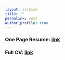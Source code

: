 ```yaml
---
layout: archive
title: ""
permalink: /cv/
author_profile: true
---
```

### One Page Resume: <a href="http://andrewdmullen.github.io/files/Mullen_Resume_2024-12.pdf">link</a>

### Full CV: <a href="http://andrewdmullen.github.io/files/Mullen_CV_2024-12.pdf">link</a>
<br>

<!---
## Resume, one page 
<p>
One Page Resume: 
<a href="http://andrewdmullen.github.io/files/Mullen_ResumeOnePage_March2023.pdf">Download </a>
<br>
</p>

<iframe src="https://docs.google.com/gview?url=http://andrewdmullen.github.io/files/Mullen_ResumeOnePage_March2023.pdf&embedded=true" style="width:1000px; height:400px;" frameborder="0"></iframe>

## Curriculum Vitae, detailed
<p>
Full CV: 
<a href="http://andrewdmullen.github.io/files/Mullen_CV_March2023.pdf">Download </a>
<br>
</p>

<iframe src="https://docs.google.com/gview?url=http://andrewdmullen.github.io/files/Mullen_CV_March2023.pdf&embedded=true" style="width:1000px; height:400px;" frameborder="0"></iframe>

## SUMMARY
* Engineer with over 10 years of experience on NASA and NSF projects developing technology for exploration.
* Designed and built scientific tools integrating optics, computing, electrical engineering, and mechanical design.
* Member of interdisciplinary teams operating these instruments in extreme polar and marine environments.

## EDUCATION
* Ph.D. in Electrical Engineering, UC San Diego (2018)
* M.S. in Oceanography, UC San Diego (2015)
* B.S. in Civil Engineering, University of Notre Dame, *Magna Cum Laude* (2011)

## PROFESSIONAL EXPERIENCE
* Senior Research Engineer, Cornell University (2022-Present) <br>
* Postdoctoral Fellow, Georgia Institute of Technology (2018-2022) <br>
* Visiting Researcher, University of Otago, New Zealand (Fall 2021)<br>
* Visiting Postdoctoral Researcher, NASA Jet Propulsion Lab (Summer 2019)

## AWARDS & HONORS
* 2021	Antarctic Service Medal <br>
* 2018	NASA Postdoctoral Program (NPP) Fellowship <br>
* 2017	Microscopy Today Innovation Award <br>
* 2014	Link Ocean Engineering Ph.D. Fellowship <br>
* 2013	BSF Rahamimoff Travel Grant <br>
* 2013 SIO Student Excellence Travel Award <br>
* 2012	NSF Graduate Research Fellowship Program (GRFP) <br>
* 2011	University of California Regents Fellowship <br>
* 2009	NOAA Hollings Scholarship <br>

## ENGINEERING & RESEARCH SKILLS
### Technical Skills
* **Computing**: data analysis, image processing, computer vision [*Python*, *Matlab*]
* **Electrical**: PCB design, implementation of embedded computers and micro-controllers [*Eagle*, *Python*]
* **Mechanical**: mechanical design, pressure housing design, 3D printing [*Solid Works*]
* **Optical**: imaging systems, microscopy, holography, computational imaging 
* **Fluidic**: particle tracking velocimetry observations, fluid dynamics, water sampling systems

### Engineering Design & Management
* **Management**: coordinated stakeholders, defined engineering requirements, managed timelines and budgets <br>
* **Requirements**: designed systems for operation underwater, at low temperatures, in compact form factors <br>
* **Communication**: wrote technology grant proposals, communicated results through technical papers and talks <br>
* **Instrument Development**: performed design, procurement, fabrication, debugging, validation, and deployment <br>
* **Systems Engineering**: integrated optical, electrical, mechanical, and software subsystems <br>


### Field Operations & Logistics
* **Planning**: collaboratively developed field objectives, mission plans, team roles, and operating procedures 
* **Logistics**: coordinated international shipping, identified and acquired field operational equipment
* **Teamwork**: performed tightly coordinated team operations in dynamic environments, experienced in both support and leadership roles, member of diverse international field teams of varying size (2-20+ members)
* **Settings**: conducted research in polar, marine, and wetland environments; including isolated settings
* **Platforms**: deployed instrumentation using ROVs, research vessels, SCUBA, and snow mobile

## MENTORING & SERVICE
### Teaching Assistant
* SIO 130 Scientific Diving - classroom work & ocean SCUBA sessions
* SIO 60 Experiences in Ocean and Atmospheric Sciences - classroom, lab, and field sessions including boat work

### Advising & Mentoring
* Scripps Peer-Mentorship Program - founding team and leadership committee member, mentor for PhD students Ludovic Tenorio and Madeleine Harvey
* Univ. of San Diego Senior Engineering Capstone Project , “A low-cost, submersible, digital holographic microscope for in situ microbial imaging”, (2021)
* Carl Snyder (Portland St. PhD student), JPL summer intern, Holographic Microscopy, (2019)
* Adela DePavia (Yale undergraduate student), SIO Summer Intern, Fish Scale Microfluidics, (2017)
* Peer Mentor: Madeline Harvey & Ludovic Tenorio, 2014-2016

### Service
* Proposal reviewer: NASA PICASSO, NASA FINNEST
* Community Workshops: Future of the Search for Life (FoSL) Science and Engineering Workshop (2021)


## Projects

Engineer and/or operational member on the following project grants:

* 2019-2023 - “Oceans Across Space & Time (OAST)”, NASA Astrobiology Program, Award 80NSSC18K1301, PI: BE Schmidt
* 2021-2022 - “Unravelling the Role of Subglacial Channels in Ice Stream Evolution”, NSF Office of Polar Programs grant, Award #2152742, PI: BE Schmidt
* 2021 - “Supercooling measurements under ice shelves”, New Zealand Marsden Fund grant, Award MFP-UOO1825 PI: I Smith, Co-I: BE Schmidt
* 2019-2021 - “Vertical Entry Robot for Navigating Europa (VERNE)”, NASA Scientific Exploration Subsurface Access Mechanism for Europa (SESAME) grant, Award 80NSSC19K0615, PI: BE Schmidt
* 2021 - “Pingo SubTerranean Aquifer Reconnaissance and Reconstruction (Pingo STARR)”, NASA Planetary Science and Technology from Analog Research (PSTAR) grant, PI: BE Schmidt
* 2019-2020 - “Melting at Thwaites Grounding Zone and its Control on Sea Level (THWAITES-MELT)”, NSF-NERC Office of Polar Programs grant, Award #1739003, (International Thwaites Glacier Collaboration [ITGC]), PI: D Holland, Co-I: BE Schmidt 
* 2018-2020 - “Ross Ice Shelf and Europa Underwater Probe (RISEUP)”, NASA Planetary Science and Technology from Analog Research (PSTAR) grant, Award NNX16AL07G, PI: BE Schmidt
* 2018-2020 - “Digital Holographic Microscopy on the Icefin Underwater Antarctic Vehicle: Technology & Science Development for Icy Worlds”, NASA Postdoctoral Program fellowship, Lead: AD Mullen, Advisor: BE Schmidt
* 2014 - “A Novel In Situ Microscope for Studying Benthic Organisms”, Link Ocean Engineering & Instrumentation PhD Fellowship Program, Lead: AD Mullen, Advisor: JS Jaffe
* 2012-2016 - NSF Graduate Research Fellowship Program (GRFP) grant, Award DGE-1144086, Lead: AD Mullen, Advisor: JS Jaffe
--->

<!---
<embed src="https://drive.google.com/viewerng/viewer?embedded=true&amp;url=http://andrewdmullen.github.io/files/CV_Mullen_March2023.pdf" height="350" type="application/pdf" target="_blank" />

Summary
* Engineer and scientist with over 10 years of experience on NASA and NSF technology development projects.
* Designed and built scientific tools integrating optics, computing, electrical engineering, and mechanical design.
* Experienced as a member and leader of cross-functional teams developing tools from concept to field deployable systems; then operating these instruments in harsh polar and marine field settings.


COURSE WORK, Selected

(UCSD: Univ. of California San Diego, UND: Univ. of Notre Dame, UWA: Univ. of Western Australia)

Mathematics
Intro to Applied Mathematics II (Complex Analysis), UCSD 2013 
Intro to Applied Mathematics I (Partial Differential Equations), UCSD 2012 
Differential Equations, UND 2009
Probability and Statistics, UND 2009
Linear Algebra, UND 2008
Vector Calculus, UND 2008

Data Analysis & Computation
Digital Signal Processing, UCSD 2015
Intro to Computer Vision, UCSD 2012
Computational Methods, UWA 2009

Physics
Fundamentals of Wave Physics I (Ocean Surface Waves and Acoustic Waves), UCSD 2012 
Fundamentals of Wave Physics II (Optics and Seismic Waves), UCSD 2012
Physics II (Electromagnetism), UND 2008
Physics I (Newtonian), UND 2008

Optics & Image Analysis
Advanced Bio-Photonics, UCSD 2014
Physical Optics & Fourier Optics, UCSD 2013
Intro to Ocean Optics, UCSD 2012
Satellite Remote Sensing, UCSD 2012

Fluids Mechanics 
Fluid Mechanics, UCSD 2011
Physical Oceanography, UCSD 2011
Groundwater Hydrology, UND 2011
Hydraulics, UND 2011
Fluid Mechanics, UWA 2009

Solid Mechanics
Civil Engineering Materials, UND 2010
Structural Engineering, UWA 2009
Solid Mechanics, UND 2009
Statics (Mechanics I), UND 2008

Additional Engineering 
Civil Engineering Methods, UND 2008
Engineering Systems I, II, UND 2007-2008
Environmental Engineering, UND 2008
Transportation Engineering, UND 2011
Waste Water Treatment, UND 2011

Geology / Geophysics
Marine Geology, UCSD 2012
Geotechnical Engineering, UND 2010
Engineering Geology, UND 2009

Chemistry
Chemical Oceanography, UCSD 2012
Water Chemistry and Treatment, UND 2011
Bio-Chemistry, UND 2008
General Chemistry, UND 2007

Ocean Bio Sciences
Sea Technology in Bio Research, UCSD 2015
Natural History Below the Tides, UCSD 2014
Coral Reef Ecology, UCSD 2013
Biological Oceanography, UCSD 2011
Marine Biology, UND 2011
Communicating Ocean Science, UCSD 2016
--->